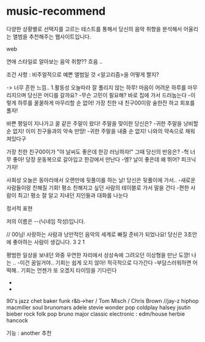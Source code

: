 # music-recommend
다양한 상황별로 선택지를 고르는 테스트를 통해서 당신의 음악 취향을 분석해서 어울리는 앨범을 추천해주는 웹사이트입니다. 

web

연애 스타일로 알아보는 음악 취향??
흐음 .. 

조건 사항 : 비주얼적으로 예쁜 앨범일 것 
<알고리즘>을 어떻게 짤지?


-> 너무 흔한 느낌.. 
1.활동성
오늘따라 잘 풀리지 않는 하루! 마음이 어려운 하루를 마무리지으며 당신은 어디를 갈까요?
-무슨 고민이 필요해? 바로 집에 가서 드러눕는다
-이렇게 하루를 꿀꿀하게 마무리할 순 없어! 가장 친한 내 친구00이랑 술한잔 하고 회포를 풀자! 

바쁜 평일이 지나가고 꿀 같은 주말이 왔다! 주말을 맞이한 당신은?
-귀한 주말을 낭비할 순 없지! 이미 친구들과의 약속 만땅!
-귀한 주말을 내줄 순 없지! 나와의 약속으로 채워져있다구

가장 친한 친구00이가 "야 날씨도 좋은데 한강 러닝하자!" 그때 당신의 반응은?
-헉 너무 좋아! 당장 운동복으로 갈아입고 한강에서 만난다
-엥? 날이 좋은데 왜 뛰어? 피크닉 가자!

사회성
오늘은 동아리에서 오랜만에 뒷풀이를 하는 날! 당신은 뒷풀이에 가서.. 
-새로운 사람들이랑 친해질 기회! 평소 친해지고 싶던 사람의 테이블로 가서 말을 건다
-편한 사람이 최고! 평소 잘 알고 지내던 지인들과 대화를 나눈다


정서적 표현

저의 이름은 --(닉네임 작성)입니다.

// 00님! 사랑하는 사람과 낭만적인 음악의 세계로 빠질 준비가 되었나요!
당신은 3초안에 좋아하는 사람이 생깁니다. 
3 2 1

평범한 일상을 보내던 와중 우연한 자리에서 상상속에 그려오던 이상형을 만난 도깡! 나는 ..
-이건 꿈일거야.. 기회는 쉽게 오지 않아! 적극적으로 다가간다
-부담스러워하면 어떡해.. 기회는 언젠가 또 오겠지 타이밍을 기다린다



-
-













90's
jazz chet baker
funk
r&b->her / Tom Misch / Chris Brown 
//jay-z
hiphop macmiller
soul brunomars adele stevie wonder
pop coldplay halsey jsutin bieber
rock
folk pop bruno major
classic
electronic : edm/house
herbie hancock


기능 : another 추천 
